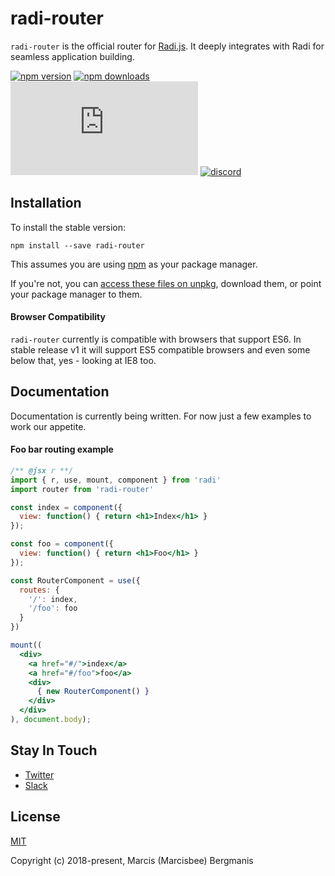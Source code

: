 # radi-router

`radi-router` is the official router for [Radi.js](https://radi.js.org). It deeply integrates with Radi for seamless application building.

[![npm version](https://img.shields.io/npm/v/radi-router.svg?style=flat-square)](https://www.npmjs.com/package/radi-router)
[![npm downloads](https://img.shields.io/npm/dm/radi-router.svg?style=flat-square)](https://www.npmjs.com/package/radi-router)
[![gzip bundle size](http://img.badgesize.io/https://unpkg.com/radi-router@0.1.1/dist/radi-router.min.js?compression=gzip&style=flat-square)](https://unpkg.com/radi-router@0.1.1/dist/radi-router.js)
[![discord](https://dcbadge.vercel.app/api/server/a62gfaDW2e?style=flat-square)](https://discord.gg/a62gfaDW2e)


## Installation

To install the stable version:

```
npm install --save radi-router
```

This assumes you are using [npm](https://www.npmjs.com/) as your package manager.  

If you're not, you can [access these files on unpkg](https://unpkg.com/radi-router/dist/), download them, or point your package manager to them.

#### Browser Compatibility

`radi-router` currently is compatible with browsers that support ES6. In stable release v1 it will support ES5 compatible browsers and even some below that, yes - looking at IE8 too.

## Documentation

Documentation is currently being written. For now just a few examples to work our appetite.

#### Foo bar routing example

```jsx
/** @jsx r **/
import { r, use, mount, component } from 'radi'
import router from 'radi-router'

const index = component({
  view: function() { return <h1>Index</h1> }
});

const foo = component({
  view: function() { return <h1>Foo</h1> }
});

const RouterComponent = use({
  routes: {
    '/': index,
    '/foo': foo
  }
})

mount((
  <div>
    <a href="#/">index</a>
    <a href="#/foo">foo</a>
    <div>
      { new RouterComponent() }
    </div>
  </div>
), document.body);
```

<!-- [View this example on codepen](https://codepen.io/Marcisbee/pen/MQmOWG?editors=0010) -->

<!-- ## Changelog

Detailed changes for each release are documented in the [release notes](https://github.com/radi-js/radi/releases). -->

## Stay In Touch

- [Twitter](https://twitter.com/radi_js)
- [Slack](https://join.slack.com/t/radijs/shared_invite/enQtMjk3NTE2NjYxMTI2LWFmMTM5NTgwZDI5NmFlYzMzYmMxZjBhMGY0MGM2MzY5NmExY2Y0ODBjNDNmYjYxZWYxMjEyNjJhNjA5OTJjNzQ)

## License

[MIT](http://opensource.org/licenses/MIT)

Copyright (c) 2018-present, Marcis (Marcisbee) Bergmanis
